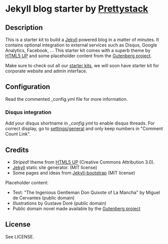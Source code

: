 # Jekyll blog starter by [Prettystack](http://prettystack.com)

## Description

This is a starter kit to build a [Jekyll](http://jekyllrb.com) powered blog in a matter of minutes. It contains optional integration to external services such as Disqus, Google Analytics, Facebook, ... This starter kit comes with a superb theme by [HTML5 UP](http://html5up.net/) and some placeholder content from the [Gutenberg project](http://www.gutenberg.org/).

Make sure to check out all our [starter kits](https://github.com/prettystack/), we will soon have starter kit for corporate website and admin interface.

## Configuration

Read the commented _config.yml file for more information.

### Disqus integration

Add your disqus shortname in *_config.yml* to enable disqus threads. For correct display, go to [settings/general](http://disqus.com/admin/settings/general/) and only keep numbers in "Comment Count Link".



## Credits

* *Striped!* theme from [HTML5 UP](http://html5up.net/) (Creative Commons Attribution 3.0).
* [Jekyll](http://jekyllrb.com) static site generator. (MIT license)
* Some pages and ideas from [Jekyll-bootstrap](http://jekyllbootstrap.com/) (MIT license)

Placeholder content:

* Text: "The Ingenious Gentleman Don Quixote of La Mancha" by Miguel de Cervantes (public domain)
* Illustrations by Gustave Doré (public domain)
* Public domain novel made available by the [Gutenberg project](http://www.gutenberg.org/)


## License

See LICENSE.
